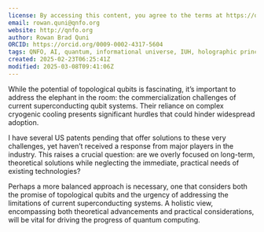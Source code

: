 ```yaml
---
license: By accessing this content, you agree to the terms at https://qnfo.org/LICENSE
email: rowan.quni@qnfo.org
website: http://qnfo.org
author: Rowan Brad Quni
ORCID: https://orcid.org/0009-0002-4317-5604
tags: QNFO, AI, quantum, informational universe, IUH, holographic principle
created: 2025-02-23T06:25:41Z
modified: 2025-03-08T09:41:06Z
---
```


While the potential of topological qubits is fascinating, it’s important to address the elephant in the room: the commercialization challenges of current superconducting qubit systems. Their reliance on complex cryogenic cooling presents significant hurdles that could hinder widespread adoption.

I have several US patents pending that offer solutions to these very challenges, yet haven’t received a response from major players in the industry. This raises a crucial question: are we overly focused on long-term, theoretical solutions while neglecting the immediate, practical needs of existing technologies?

Perhaps a more balanced approach is necessary, one that considers both the promise of topological qubits and the urgency of addressing the limitations of current superconducting systems. A holistic view, encompassing both theoretical advancements and practical considerations, will be vital for driving the progress of quantum computing.
